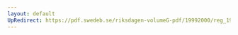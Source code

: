 ```yaml
---
layout: default
UpRedirect: https://pdf.swedeb.se/riksdagen-volumeG-pdf/19992000/reg_19992000/reg_19992000_0250.pdf
---
```

